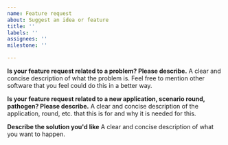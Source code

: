 ```yaml
---
name: Feature request
about: Suggest an idea or feature
title: ''
labels: ''
assignees: ''
milestone: ''

---
```


**Is your feature request related to a problem? Please describe.**
A clear and concise description of what the problem is. Feel free to mention other software that you feel could do this in a better way.

**Is your feature request related to a new application, scenario round, pathogen? Please describe.**
A clear and concise description of the application, round, etc. that this is for and why it is needed for this.

**Describe the solution you'd like**
A clear and concise description of what you want to happen.


